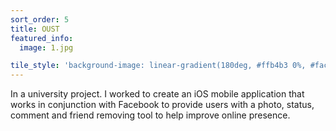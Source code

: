 ```yaml
---
sort_order: 5
title: OUST
featured_info:
  image: 1.jpg

tile_style: 'background-image: linear-gradient(180deg, #ffb4b3 0%, #facaa8 100%);'
---
```


In a university project. I worked to create an iOS mobile application that works in conjunction with Facebook to provide users with a photo, status, comment and friend removing tool to help improve online presence.


